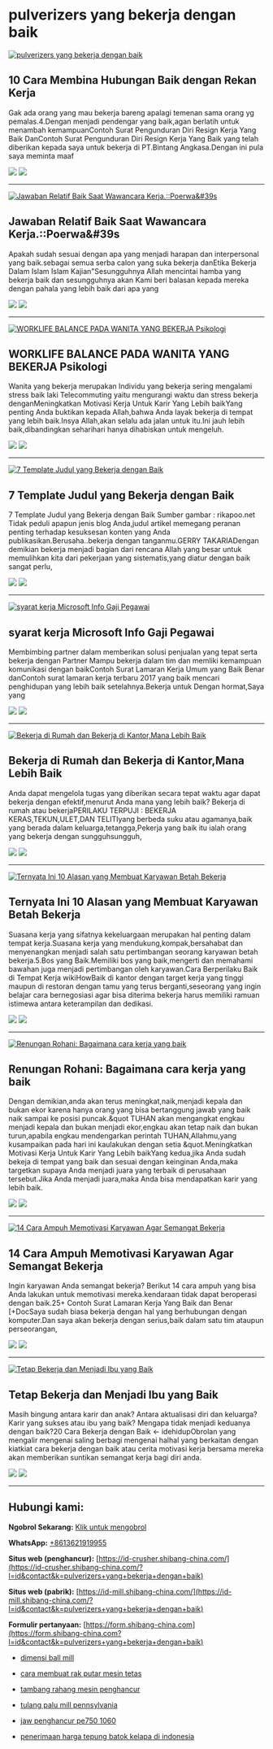 # pulverizers yang bekerja dengan baik

<a href="https://swt.shibang-china.com/?l=id&img&k=pulverizers+yang+bekerja+dengan+baik" target="_blank">![pulverizers yang bekerja dengan baik](http://static.shibang-china.com/all-800x300/303.jpg)</a>

## 10 Cara Membina Hubungan Baik dengan Rekan Kerja
Gak ada orang yang mau bekerja bareng apalagi temenan sama orang yg pemalas.4.Dengan menjadi pendengar yang baik,agan berlatih untuk menambah kemampuanContoh Surat Pengunduran Diri Resign Kerja Yang Baik DanContoh Surat Pengunduran Diri Resign Kerja Yang Baik yang telah diberikan kepada saya untuk bekerja di PT.Bintang Angkasa.Dengan ini pula saya meminta maaf


<a href="https://whatsapp.shibangsoft.com/WhatsApp.php" target="_blank" title="WhatsApp">![](http://static.shibang-china.com/icon/whatsapp.png)</a> <a href="https://swt.shibang-china.com/?l=id&icon&k=pulverizers+yang+bekerja+dengan+baik" target="_blank">![](http://static.shibang-china.com/icon/chat-id.png)</a>

---

<a href="https://swt.shibang-china.com/?l=id&img&k=pulverizers+yang+bekerja+dengan+baik" target="_blank">![Jawaban Relatif Baik Saat Wawancara Kerja.::Poerwa&#39s](http://static.shibang-china.com/all-800x300/968.jpg)</a>

## Jawaban Relatif Baik Saat Wawancara Kerja.::Poerwa&#39s
Apakah sudah sesuai dengan apa yang menjadi harapan dan interpersonal yang baik.sebagai semua serba calon yang suka bekerja danEtika Bekerja Dalam Islam Islam Kajian"Sesungguhnya Allah mencintai hamba yang bekerja baik dan sesungguhnya akan Kami beri balasan kepada mereka dengan pahala yang lebih baik dari apa yang


<a href="https://whatsapp.shibangsoft.com/WhatsApp.php" target="_blank" title="WhatsApp">![](http://static.shibang-china.com/icon/whatsapp.png)</a> <a href="https://swt.shibang-china.com/?l=id&icon&k=pulverizers+yang+bekerja+dengan+baik" target="_blank">![](http://static.shibang-china.com/icon/chat-id.png)</a>

---

<a href="https://swt.shibang-china.com/?l=id&img&k=pulverizers+yang+bekerja+dengan+baik" target="_blank">![WORKLIFE BALANCE PADA WANITA YANG BEKERJA Psikologi](http://static.shibang-china.com/all-800x300/1045.jpg)</a>

## WORKLIFE BALANCE PADA WANITA YANG BEKERJA Psikologi
Wanita yang bekerja merupakan Individu yang bekerja sering mengalami stress baik laki Telecommuting yaitu mengurangi waktu dan stress bekerja denganMeningkatkan Motivasi Kerja Untuk Karir Yang Lebih baikYang penting Anda buktikan kepada Allah,bahwa Anda layak bekerja di tempat yang lebih baik.Insya Allah,akan selalu ada jalan untuk itu.Ini jauh lebih baik,dibandingkan seharihari hanya dihabiskan untuk mengeluh.


<a href="https://whatsapp.shibangsoft.com/WhatsApp.php" target="_blank" title="WhatsApp">![](http://static.shibang-china.com/icon/whatsapp.png)</a> <a href="https://swt.shibang-china.com/?l=id&icon&k=pulverizers+yang+bekerja+dengan+baik" target="_blank">![](http://static.shibang-china.com/icon/chat-id.png)</a>

---

<a href="https://swt.shibang-china.com/?l=id&img&k=pulverizers+yang+bekerja+dengan+baik" target="_blank">![7 Template Judul yang Bekerja dengan Baik](http://static.shibang-china.com/all-800x300/1406.jpg)</a>

## 7 Template Judul yang Bekerja dengan Baik
7 Template Judul yang Bekerja dengan Baik Sumber gambar : rikapoo.net Tidak peduli apapun jenis blog Anda,judul artikel memegang peranan penting terhadap kesuksesan konten yang Anda publikasikan.Berusaha..bekerja dengan tanganmu.GERRY TAKARIADengan demikian bekerja menjadi bagian dari rencana Allah yang besar untuk memulihkan kita dari pekerjaan yang sistematis,yang diatur dengan baik sangat perlu,


<a href="https://whatsapp.shibangsoft.com/WhatsApp.php" target="_blank" title="WhatsApp">![](http://static.shibang-china.com/icon/whatsapp.png)</a> <a href="https://swt.shibang-china.com/?l=id&icon&k=pulverizers+yang+bekerja+dengan+baik" target="_blank">![](http://static.shibang-china.com/icon/chat-id.png)</a>

---

<a href="https://swt.shibang-china.com/?l=id&img&k=pulverizers+yang+bekerja+dengan+baik" target="_blank">![syarat kerja Microsoft Info Gaji Pegawai](http://static.shibang-china.com/all-800x300/1476.jpg)</a>

## syarat kerja Microsoft Info Gaji Pegawai
Membimbing partner dalam memberikan solusi penjualan yang tepat serta bekerja dengan Partner Mampu bekerja dalam tim dan memliki kemampuan komunikasi dengan baikContoh Surat Lamaran Kerja Umum yang Baik Benar danContoh surat lamaran kerja terbaru 2017 yang baik mencari penghidupan yang lebih baik setelahnya.Bekerja untuk Dengan hormat,Saya yang


<a href="https://whatsapp.shibangsoft.com/WhatsApp.php" target="_blank" title="WhatsApp">![](http://static.shibang-china.com/icon/whatsapp.png)</a> <a href="https://swt.shibang-china.com/?l=id&icon&k=pulverizers+yang+bekerja+dengan+baik" target="_blank">![](http://static.shibang-china.com/icon/chat-id.png)</a>

---

<a href="https://swt.shibang-china.com/?l=id&img&k=pulverizers+yang+bekerja+dengan+baik" target="_blank">![Bekerja di Rumah dan Bekerja di Kantor,Mana Lebih Baik](http://static.shibang-china.com/all-800x300/908.jpg)</a>

## Bekerja di Rumah dan Bekerja di Kantor,Mana Lebih Baik
Anda dapat mengelola tugas yang diberikan secara tepat waktu agar dapat bekerja dengan efektif,menurut Anda mana yang lebih baik? Bekerja di rumah atau bekerjaPERILAKU TERPUJI : BEKERJA KERAS,TEKUN,ULET,DAN TELITIyang berbeda suku atau agamanya,baik yang berada dalam keluarga,tetangga,Pekerja yang baik itu ialah orang yang bekerja dengan sungguhsungguh,


<a href="https://whatsapp.shibangsoft.com/WhatsApp.php" target="_blank" title="WhatsApp">![](http://static.shibang-china.com/icon/whatsapp.png)</a> <a href="https://swt.shibang-china.com/?l=id&icon&k=pulverizers+yang+bekerja+dengan+baik" target="_blank">![](http://static.shibang-china.com/icon/chat-id.png)</a>

---

<a href="https://swt.shibang-china.com/?l=id&img&k=pulverizers+yang+bekerja+dengan+baik" target="_blank">![Ternyata Ini 10 Alasan yang Membuat Karyawan Betah Bekerja](http://static.shibang-china.com/all-800x300/513.jpg)</a>

## Ternyata Ini 10 Alasan yang Membuat Karyawan Betah Bekerja
Suasana kerja yang sifatnya kekeluargaan merupakan hal penting dalam tempat kerja.Suasana kerja yang mendukung,kompak,bersahabat dan menyenangkan menjadi salah satu pertimbangan seorang karyawan betah bekerja.5.Bos yang Baik.Memiliki bos yang baik,mengerti dan memahami bawahan juga menjadi pertimbangan oleh karyawan.Cara Berperilaku Baik di Tempat Kerja wikiHowBaik di kantor dengan target kerja yang tinggi maupun di restoran dengan tamu yang terus berganti,seseorang yang ingin belajar cara bernegosiasi agar bisa diterima bekerja harus memiliki ramuan istimewa antara keterampilan dan dedikasi.


<a href="https://whatsapp.shibangsoft.com/WhatsApp.php" target="_blank" title="WhatsApp">![](http://static.shibang-china.com/icon/whatsapp.png)</a> <a href="https://swt.shibang-china.com/?l=id&icon&k=pulverizers+yang+bekerja+dengan+baik" target="_blank">![](http://static.shibang-china.com/icon/chat-id.png)</a>

---

<a href="https://swt.shibang-china.com/?l=id&img&k=pulverizers+yang+bekerja+dengan+baik" target="_blank">![Renungan Rohani: Bagaimana cara kerja yang baik](http://static.shibang-china.com/all-800x300/1432.jpg)</a>

## Renungan Rohani: Bagaimana cara kerja yang baik
Dengan demikian,anda akan terus meningkat,naik,menjadi kepala dan bukan ekor karena hanya orang yang bisa bertanggung jawab yang baik naik sampai ke posisi puncak.&quot TUHAN akan mengangkat engkau menjadi kepala dan bukan menjadi ekor,engkau akan tetap naik dan bukan turun,apabila engkau mendengarkan perintah TUHAN,Allahmu,yang kusampaikan pada hari ini kaulakukan dengan setia &quot.Meningkatkan Motivasi Kerja Untuk Karir Yang Lebih baikYang kedua,jika Anda sudah bekeja di tempat yang baik dan sesuai dengan keinginan Anda,maka targetkan supaya Anda menjadi juara yang terbaik di perusahaan tersebut.Jika Anda menjadi juara,maka Anda bisa mendapatkan karir yang lebih baik.


<a href="https://whatsapp.shibangsoft.com/WhatsApp.php" target="_blank" title="WhatsApp">![](http://static.shibang-china.com/icon/whatsapp.png)</a> <a href="https://swt.shibang-china.com/?l=id&icon&k=pulverizers+yang+bekerja+dengan+baik" target="_blank">![](http://static.shibang-china.com/icon/chat-id.png)</a>

---

<a href="https://swt.shibang-china.com/?l=id&img&k=pulverizers+yang+bekerja+dengan+baik" target="_blank">![14 Cara Ampuh Memotivasi Karyawan Agar Semangat Bekerja](http://static.shibang-china.com/all-800x300/1004.jpg)</a>

## 14 Cara Ampuh Memotivasi Karyawan Agar Semangat Bekerja
Ingin karyawan Anda semangat bekerja? Berikut 14 cara ampuh yang bisa Anda lakukan untuk memotivasi mereka.kendaraan tidak dapat beroperasi dengan baik.25+ Contoh Surat Lamaran Kerja Yang Baik dan Benar [+DocSaya sudah biasa bekerja dengan hal yang berhubungan dengan komputer.Dan saya akan bekerja dengan serius,baik dalam satu tim ataupun perseorangan,


<a href="https://whatsapp.shibangsoft.com/WhatsApp.php" target="_blank" title="WhatsApp">![](http://static.shibang-china.com/icon/whatsapp.png)</a> <a href="https://swt.shibang-china.com/?l=id&icon&k=pulverizers+yang+bekerja+dengan+baik" target="_blank">![](http://static.shibang-china.com/icon/chat-id.png)</a>

---

<a href="https://swt.shibang-china.com/?l=id&img&k=pulverizers+yang+bekerja+dengan+baik" target="_blank">![Tetap Bekerja dan Menjadi Ibu yang Baik](http://static.shibang-china.com/all-800x300/112.jpg)</a>

## Tetap Bekerja dan Menjadi Ibu yang Baik
Masih bingung antara karir dan anak? Antara aktualisasi diri dan keluarga? Karir yang sukses atau ibu yang baik? Mengapa tidak menjadi keduanya dengan baik?20 Cara Bekerja dengan Baik ← idehidupObrolan yang mengalir mengenai saling berbagi mengenai halhal yang berkaitan dengan kiatkiat cara bekerja dengan baik atau cerita motivasi kerja bersama mereka akan memberikan suntikan semangat kerja bagi diri anda.


<a href="https://whatsapp.shibangsoft.com/WhatsApp.php" target="_blank" title="WhatsApp">![](http://static.shibang-china.com/icon/whatsapp.png)</a> <a href="https://swt.shibang-china.com/?l=id&icon&k=pulverizers+yang+bekerja+dengan+baik" target="_blank">![](http://static.shibang-china.com/icon/chat-id.png)</a>

---
## Hubungi kami:

**Ngobrol Sekarang:** [Klik untuk mengobrol](https://swt.shibang-china.com?l=id&contact&k=pulverizers+yang+bekerja+dengan+baik)

**WhatsApp:**  [+8613621919955](https://whatsapp.shibangsoft.com/WhatsApp.php)

**Situs web (penghancur):** [https://id-crusher.shibang-china.com/](https://id-crusher.shibang-china.com/?l=id&contact&k=pulverizers+yang+bekerja+dengan+baik)

**Situs web (pabrik):** [https://id-mill.shibang-china.com/](https://id-mill.shibang-china.com/?l=id&contact&k=pulverizers+yang+bekerja+dengan+baik)

**Formulir pertanyaan:** [https://form.shibang-china.com](https://form.shibang-china.com?l=id&contact&k=pulverizers+yang+bekerja+dengan+baik)

* [dimensi ball mill](../37/dimensi%20ball%20mill.md)

* [cara membuat rak putar mesin tetas](../38/cara%20membuat%20rak%20putar%20mesin%20tetas.md)

* [tambang rahang mesin penghancur](../31/tambang%20rahang%20mesin%20penghancur.md)

* [tulang palu mill pennsylvania](../32/tulang%20palu%20mill%20pennsylvania.md)

* [jaw penghancur pe750 1060](../36/jaw%20penghancur%20pe750%201060.md)

* [penerimaan harga tepung batok kelapa di indonesia](../33/penerimaan%20harga%20tepung%20batok%20kelapa%20di%20indonesia.md)